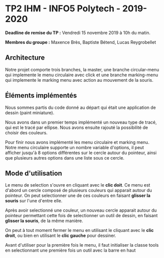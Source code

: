 
  

# TP2 IHM - INFO5 Polytech - 2019-2020



**Deadline de remise du TP :** Vendredi 15 novembre 2019 à 10h du matin.

  

**Membres du groupe :** Maxence Brès, Baptiste Bétend, Lucas Reygrobellet

## Architecture

Notre projet comporte trois branches, la master, une branche circular-menu qui implemente le menu circulaire avec click et une branche marking-menu qui implemente le marking menu avec action au mouvement de la souris.

## Éléments implémentés

 Nous sommes partis du code donné au départ qui était une application de dessin (paint miniature).

Nous avons dans un premier temps implémenté un nouveau type de tracé, qui est le tracé par ellipse.
Nous avons ensuite rajouté la possibilité de choisir des couleurs.
 
 Pour finir nous avons implémenté les menu circulaire et marking menu. Notre menu circulaire supporte un nombre variable d'options, il peut afficher jusqu'à 8 options différentes sur le cercle autour du pointeur, ainsi que plusieurs autres options dans une liste sous ce cercle.

## Mode d'utilisation

  Le menu de selection s'ouvre en cliquant avec le **clic doit**. Ce menu est d'abord un cercle composé de plusieurs couleurs qui apparait autour du pointeur. On peut selectionner une de ces couleurs en faisant **glisser la souris** sur l'une d'entre elle.
  
  Après avoir selectionné une couleur, un nouveau cercle apparait autour du pointeur permettant cette fois de selectionner un outil de dessin, en faisant **glisser la souris**, de la même manière.
  
  On peut à tout moment fermer le menu en utilisant le cliquant avec le **clic droit**, ou bien en utilisant le **clic gauche** pour dessiner.
  
  Avant d'utiliser pour la première fois le menu, il faut initialiser la classe tools en selectionnant une première fois un outil avec la barre en haut 
